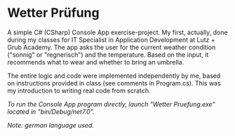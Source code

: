 # Wetter Prüfung
A simple C# (CSharp) Console App exercise-project. My first, actually, done during my classes for IT Specialist in Application Development at Lutz + Grub Academy. The app asks the user for the current weather condition ("sonnig" or "regnerisch") and the temperature. Based on the input, it recommends what to wear and whether to bring an umbrella.

The entire logic and code were implemented independently by me, based on instructions provided in class (see comments in Program.cs).
This was my introduction to writing real code from scratch.

*To run the Console App program directly, launch "Wetter Pruefung.exe" located in "bin/Debug/net7.0".*

*Note: german language used.* 
